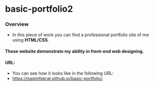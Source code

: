 # basic-portfolio2

### Overview
* In this piece of work you can find a professional portfolio site of me using **HTML/CSS**.
#### These website demonstrate my ability in **front-end** web designing.
#### URL:
* You can see how it looks like in the following URL:
 * https://nasimfekrat.github.io/basic-portfolio/.

